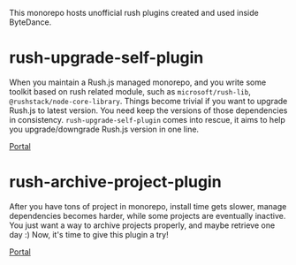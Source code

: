This monorepo hosts unofficial rush plugins created and used inside ByteDance.

# rush-upgrade-self-plugin

When you maintain a Rush.js managed monorepo, and you write some toolkit based on rush related module, such as `microsoft/rush-lib`, `@rushstack/node-core-library`. Things become trivial if you want to upgrade Rush.js to latest version. You need keep the versions of those dependencies in consistency. `rush-upgrade-self-plugin` comes into rescue, it aims to help you upgrade/downgrade Rush.js version in one line.

[Portal](./rush-plugins/rush-upgrade-self-plugin/README.md)

# rush-archive-project-plugin

After you have tons of project in monorepo, install time gets slower, manage dependencies becomes harder, while some projects are eventually inactive. You just want a way to archive projects properly, and maybe retrieve one day :)
Now, it's time to give this plugin a try!

[Portal](./rush-plugins/rush-archive-project-plugin/README.md)
